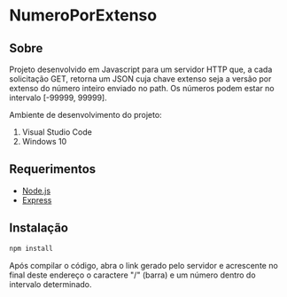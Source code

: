 # NumeroPorExtenso

## Sobre
Projeto desenvolvido em Javascript para um servidor HTTP que, a cada solicitação GET, retorna um JSON cuja chave extenso seja a versão por extenso do número inteiro enviado no path. Os números podem estar no intervalo [-99999, 99999].

Ambiente de desenvolvimento do projeto:
1. Visual Studio Code
2. Windows 10

## Requerimentos

-  [Node.js](https://nodejs.org/en/)
-  [Express](https://expressjs.com/)


## Instalação
```bash
npm install
```

Após compilar o código, abra o link gerado pelo servidor e acrescente no final deste endereço o caractere "/" (barra) e um número dentro do intervalo determinado.
